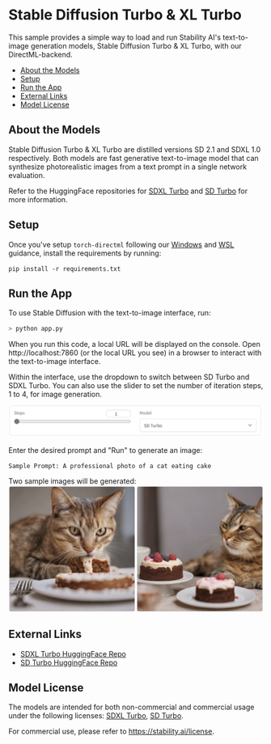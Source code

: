 # Stable Diffusion Turbo & XL Turbo
This sample provides a simple way to load and run Stability AI's text-to-image generation models, Stable Diffusion Turbo & XL Turbo, with our DirectML-backend.

- [About the Models](#about-the-models)
- [Setup](#setup)
- [Run the App](#run-the-app)
- [External Links](#external-links)
- [Model License](#model-license)


## About the Models

Stable Diffusion Turbo & XL Turbo are distilled versions SD 2.1 and SDXL 1.0 respectively. Both models are fast generative text-to-image model that can synthesize photorealistic images from a text prompt in a single network evaluation.

Refer to the HuggingFace repositories for [SDXL Turbo](https://huggingface.co/stabilityai/sdxl-turbo) and [SD Turbo](https://huggingface.co/stabilityai/sd-turbo) for more information.


## Setup
Once you've setup `torch-directml` following our [Windows](https://learn.microsoft.com/en-us/windows/ai/directml/pytorch-windows) and [WSL](https://learn.microsoft.com/en-us/windows/ai/directml/pytorch-wsl) guidance, install the requirements by running:


```
pip install -r requirements.txt
```


## Run the App
To use Stable Diffusion with the text-to-image interface, run:
```bash
> python app.py
```

When you run this code, a local URL will be displayed on the console. Open http://localhost:7860 (or the local URL you see) in a browser to interact with the text-to-image interface.

Within the interface, use the dropdown to switch between SD Turbo and SDXL Turbo. You can also use the slider to set the number of iteration steps, 1 to 4, for image generation.

![slider_dropdown](assets/slider_dropdown.png)


Enter the desired prompt and "Run" to generate an image:
``` 
Sample Prompt: A professional photo of a cat eating cake
```

Two sample images will be generated:
![image1](assets/t2i.png)



## External Links
- [SDXL Turbo HuggingFace Repo](https://huggingface.co/stabilityai/sdxl-turbo)
- [SD Turbo HuggingFace Repo](https://huggingface.co/stabilityai/sd-turbo)


## Model License
The models are intended for both non-commercial and commercial usage under the following licenses: [SDXL Turbo](https://huggingface.co/stabilityai/sdxl-turbo/blob/main/LICENSE.md), [SD Turbo](https://huggingface.co/stabilityai/sdxl-turbo/blob/main/LICENSE.md).

For commercial use, please refer to https://stability.ai/license.
